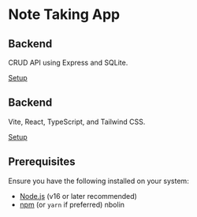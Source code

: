 # Note Taking App

## Backend

CRUD API using Express and SQLite.

[Setup](https://github.com/nbolin/notes/notes-api/README.md)

## Backend

Vite, React, TypeScript, and Tailwind CSS.

[Setup](https://github.com/nbolin/notes/notes-app/README.md)

## Prerequisites

Ensure you have the following installed on your system:

- [Node.js](https://nodejs.org/) (v16 or later recommended)
- [npm](https://www.npmjs.com/) (or `yarn` if preferred)
nbolin